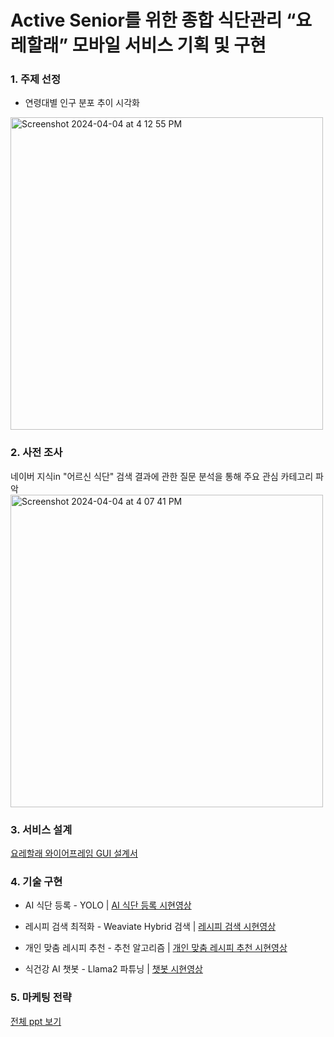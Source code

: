 # Active Senior를 위한 종합 식단관리 “요레할래” 모바일 서비스 기획 및 구현 

### 1. 주제 선정
- 연령대별 인구 분포 추이 시각화
<img width="500" alt="Screenshot 2024-04-04 at 4 12 55 PM" src="https://github.com/jonggu12/yorehalre_project/assets/155503641/28450a37-19bb-4569-9ec4-c8794fc047c4">

### 2. 사전 조사
네이버 지식in "어르신 식단" 검색 결과에 관한 질문 분석을 통해 주요 관심 카테고리 파악
<img width="500" alt="Screenshot 2024-04-04 at 4 07 41 PM" src="https://github.com/jonggu12/yorehalre_project/assets/155503641/2fc052d3-0552-4450-912f-de77d79642cc">

### 3. 서비스 설계
[요레할래 와이어프레임 GUI 설계서](https://www.figma.com/file/0yH0FsIeZk750Mxm8WiAOH/%EC%9A%94%EB%A0%88%ED%95%A0%EB%9E%98_%EC%99%80%EC%9D%B4%EC%96%B4%ED%94%84%EB%A0%88%EC%9E%84?type=design&node-id=0-1&mode=design&t=54iblGVQL8xgUhfT-0)

### 4. 기술 구현
- AI 식단 등록 - YOLO | 
[AI 식단 등록 시현영상](https://youtube.com/shorts/xWoff31L8to)

- 레시피 검색 최적화 - Weaviate Hybrid 검색 | 
[레시피 검색 시현영상](https://youtube.com/shorts/t7srohSjGSc)
- 개인 맞춤 레시피 추천 - 추천 알고리즘 | 
[개인 맞춤 레시피 추천 시현영상](https://youtube.com/shorts/e7xP4V3UOzI)
- 식건강 AI 챗봇 - Llama2 파튜닝 | 
[챗봇 시현영상](https://youtube.com/shorts/j_X_Ra5k7Hs)
### 5. 마케팅 전략

[전체 ppt 보기](https://docs.google.com/presentation/d/1QyCqKiMMSryrTUSFyw7maTryiP3mBojLFPqWDzoUArM/edit#slide=id.g2c515029cdd_9_55)
